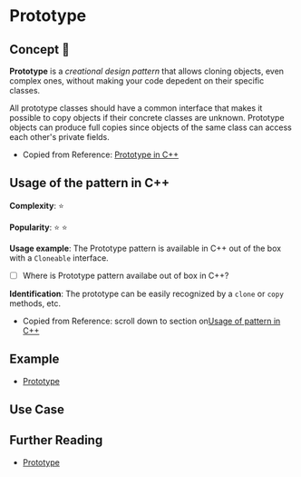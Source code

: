 # Prototype

## Concept :dart:

**Prototype** is a _creational design pattern_ that allows cloning objects, even complex ones, without making your code depedent on their specific classes.

All prototype classes should have a common interface that makes it possible to copy objects if their concrete classes are unknown. Prototype objects can produce full copies since objects of the same class can access each other's private fields.

- Copied from Reference: [Prototype in C++](https://refactoring.guru/design-patterns/prototype/cpp/example#lang-features)

## Usage of the pattern in C++

**Complexity**: :star:

**Popularity**: :star: :star:

**Usage example**: The Prototype pattern is available in C++ out of the box with a `Cloneable` interface.

- [ ] Where is Prototype pattern availabe out of box in C++?

**Identification**: The prototype can be easily recognized by a `clone` or `copy` methods, etc.

- Copied from Reference: scroll down to section on[Usage of pattern in C++](https://refactoring.guru/design-patterns/prototype/cpp/example#lang-features)

## Example

- [Prototype](Prototype)

## Use Case

## Further Reading

- [Prototype](https://refactoring.guru/design-patterns/prototype)
